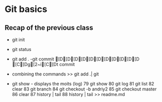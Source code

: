 # Git basics 

## Recap of the previous class 
- git init
- git status 
- git add . 
-git commit [D[D[D[D[D[D[D[D[D[D[D [C[Dg[2~i[C[Dt commit
- combining the commands >> git add .| git 

- git show - displays the moits (log)
   79  git show
   80  git log 
   81  git list
   82  clear
   83  git branch 
   84  git checkout -b andriy2
   85  git checkout master
   86  clear
   87  history | tail
   88  history | tail >> readme.md
